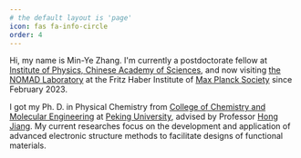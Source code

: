 ```yaml
---
# the default layout is 'page'
icon: fas fa-info-circle
order: 4
---
```


<!-- > Add Markdown syntax content to file `_tabs/about.md`{: .filepath } and it will show up on this page. -->
<!-- {: .prompt-tip } -->

Hi, my name is Min-Ye Zhang.
I'm currently a postdoctorate fellow at [Institute of Physics, Chinese Academy of Sciences](https://iop.cas.cn),
and now visiting [the NOMAD Laboratory](https://nomad.fhi.mpg.de/) at the Fritz Haber Institute of [Max Planck Society](https://www.mpg.de/en)
since February 2023.

I got my Ph. D. in Physical Chemistry from [College of Chemistry and Molecular Engineering](https://www.chem.pku.edu.cn)
at [Peking University](https://www.pku.edu.cn), advised by Professor [Hong Jiang](https://www.chem.pku.edu.cn/jianghgroup).
My current researches focus on the development and application of advanced electronic structure methods to facilitate
designs of functional materials.
